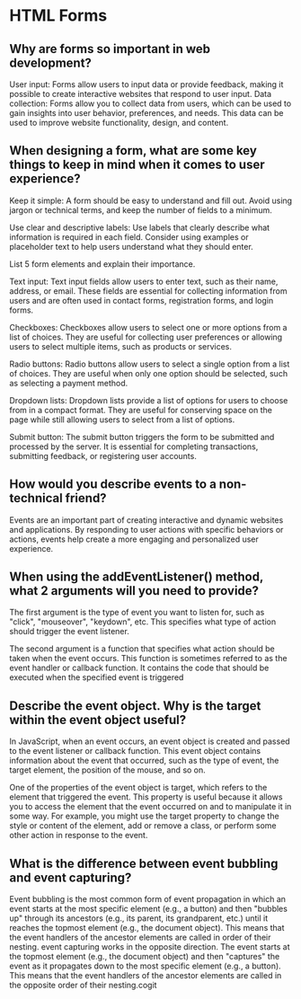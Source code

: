 #  HTML Forms

## Why are forms so important in web development?

User input: Forms allow users to input data or provide feedback, making it possible to create interactive websites that respond to user input. Data collection: Forms allow you to collect data from users, which can be used to gain insights into user behavior, preferences, and needs. This data can be used to improve website functionality, design, and content.

## When designing a form, what are some key things to keep in mind when it comes to user experience?

Keep it simple: A form should be easy to understand and fill out. Avoid using jargon or technical terms, and keep the number of fields to a minimum.

Use clear and descriptive labels: Use labels that clearly describe what information is required in each field. Consider using examples or placeholder text to help users understand what they should enter.

List 5 form elements and explain their importance.

Text input: Text input fields allow users to enter text, such as their name, address, or email. These fields are essential for collecting information from users and are often used in contact forms, registration forms, and login forms.

Checkboxes: Checkboxes allow users to select one or more options from a list of choices. They are useful for collecting user preferences or allowing users to select multiple items, such as products or services.

Radio buttons: Radio buttons allow users to select a single option from a list of choices. They are useful when only one option should be selected, such as selecting a payment method.

Dropdown lists: Dropdown lists provide a list of options for users to choose from in a compact format. They are useful for conserving space on the page while still allowing users to select from a list of options.

Submit button: The submit button triggers the form to be submitted and processed by the server. It is essential for completing transactions, submitting feedback, or registering user accounts.

## How would you describe events to a non-technical friend?

Events are an important part of creating interactive and dynamic websites and applications. By responding to user actions with specific behaviors or actions, events help create a more engaging and personalized user experience.

## When using the addEventListener() method, what 2 arguments will you need to provide?

The first argument is the type of event you want to listen for, such as "click", "mouseover", "keydown", etc. This specifies what type of action should trigger the event listener.

The second argument is a function that specifies what action should be taken when the event occurs. This function is sometimes referred to as the event handler or callback function. It contains the code that should be executed when the specified event is triggered

## Describe the event object. Why is the target within the event object useful?

In JavaScript, when an event occurs, an event object is created and passed to the event listener or callback function. This event object contains information about the event that occurred, such as the type of event, the target element, the position of the mouse, and so on.

One of the properties of the event object is target, which refers to the element that triggered the event. This property is useful because it allows you to access the element that the event occurred on and to manipulate it in some way. For example, you might use the target property to change the style or content of the element, add or remove a class, or perform some other action in response to the event.

## What is the difference between event bubbling and event capturing?

Event bubbling is the most common form of event propagation in which an event starts at the most specific element (e.g., a button) and then "bubbles up" through its ancestors (e.g., its parent, its grandparent, etc.) until it reaches the topmost element (e.g., the document object). This means that the event handlers of the ancestor elements are called in order of their nesting. event capturing works in the opposite direction. The event starts at the topmost element (e.g., the document object) and then "captures" the event as it propagates down to the most specific element (e.g., a button). This means that the event handlers of the ancestor elements are called in the opposite order of their nesting.cogit 